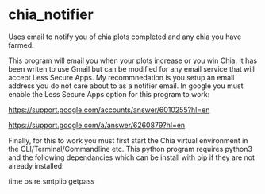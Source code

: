 # chia_notifier
Uses email to notify you of chia plots completed and any chia you have farmed. 

This program will email you when your plots increase or you win Chia. It has been writen to use Gmail but can be modified for any email service that will accept Less Secure Apps. My recommnedation is you setup an email address you do not care about to as a notifier email. In google you must enable the Less Secure Apps option for this program to work: 

https://support.google.com/accounts/answer/6010255?hl=en 

https://support.google.com/a/answer/6260879?hl=en

Finally, for this to work you must first start the Chia virtual environment in the CLI/Terminal/Commandline etc. This python program requires python3 and the following dependancies which can be install with pip if they are not already installed:

time
os
re
smtplib
getpass
